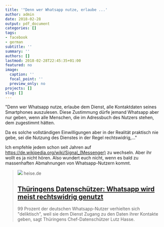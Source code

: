 ```yaml
---
title: '"Denn wer Whatsapp nutze, erlaube ...'
author: admin
date: 2018-02-28
output: pdf_document
categories: []
tags:
- facebook
- german
subtitle: ''
summary: ''
authors: []
lastmod: 2018-02-28T22:45:35+01:00
featured: no
image:
  caption: ''
  focal_point: ''
  preview_only: no
projects: []
slug: []
---
```

"Denn wer Whatsapp nutze, erlaube dem Dienst, alle Kontaktdaten seines Smartphones auszulesen. Diese Zustimmung dürfe jemand Whatsapp aber nur geben, wenn alle Menschen, die im Adressbuch des Nutzers stehen, dem zugestimmt hätten.

Da es solche vollständigen Einwilligungen aber in der Realität praktisch nie gebe, sei die Nutzung des Dienstes in der Regel rechtswidrig,..."

Ich empfehle jedem schon seit Jahren auf https://de.wikipedia.org/wiki/Signal_(Messenger) zu wechseln. Aber ihr wollt es ja nicht hören. Also wundert euch nicht, wenn es bald zu massenhaften Abmahnungen von Whatsapp-Nutzern kommt.
> [![](https://heise.cloudimg.io/bound/1200x1200/q85.png-lossy-85.webp-lossy-85.foil1/_www-heise-de_/imgs/18/2/3/8/1/0/2/2/urn-newsml-dpa-com-20090101-170110-99-821124_large_4_3-ff89d7614033dc10.jpeg)](https://www.heise.de/newsticker/meldung/Thueringens-Datenschuetzer-Whatsapp-wird-meist-rechtswidrig-genutzt-3983437.html)
> heise.de
> ## [Thüringens Datenschützer: Whatsapp wird meist rechtswidrig genutzt](https://www.heise.de/newsticker/meldung/Thueringens-Datenschuetzer-Whatsapp-wird-meist-rechtswidrig-genutzt-3983437.html)
>
>99 Prozent der deutschen Whatsapp-Nutzer verhielten sich "deliktisch", weil sie dem Dienst Zugang zu den Daten ihrer Kontakte geben, sagt Thüringens Chef-Datenschützer Lutz Hasse.

